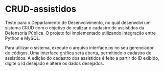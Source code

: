 # CRUD-assistidos
Teste para o Departamento de Desenvolvimento, no qual desenvolvi um sistema CRUD com o objetivo de realizar o cadastro de assistidos da Defensoria Pública. O projeto foi implementado utilizando integração entre Python e MySQL.

Para utilizar o sistema, execute o arquivo interface.py no seu gerenciador de códigos. Uma interface gráfica será aberta, permitindo o cadastro de assistidos. A edição do cadastro dos assistidos é feito a partir do ID exibido, digite o Id desejado e altere os dados desejados.


